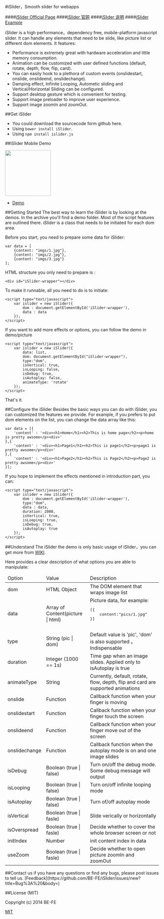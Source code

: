 #iSlider，Smooth slider for webapps

####[iSlider Official Page](http://be-fe.github.io/iSlider/index_en.html)
####[iSlider 官网](http://be-fe.github.io/iSlider/index.html)
####[iSlider 说明](https://github.com/BE-FE/iSlider/blob/master/README_Chinese.md)
####[iSlider Example](http://be-fe.github.io/iSlider/demo/)

iSlider is a high performance，dependency free, mobile-platform javascript slider.
It can handle any elements that need to be slide, like picture list or different dom elements. 
It features:

* Performance is extremely great with hardware acceleration and little memory consumption.
* Animation can be customized with user defined functions (default, rotate, depth, flow, flip, card).
* You can easily hook to a plethora of custom events (onslidestart, onslide, onslideend, onslidechange).
* Damping effect, Infinite Looping, Autometic sliding and Vertical/Horizontal Sliding can be configured.
* Support desktop gesture which is convenient for testing.
* Support image preloader to improve user experience.
* Support image zoomIn and zoomOut.

##Get iSlider
- You could download the sourcecode form github here.
- Using `bower install iSlider`.
- Using `npm install islider.js`

##iSlider Mobile Demo

<img width="150px" height="150px" src="qrcode.png"/>

* <a href="http://be-fe.github.io/iSlider/index.html">Demo</a>

##Getting Started
The best way to learn the iSlider is by looking at the demos. In the archive you'll find a demo folder. Most of the script features are outlined there.
*iSlider* is a class that needs to be initiated for each dom area. 

Before you start, you need to prepare some data for iSlider:

````
var data = [
	{content: "imgs/1.jpg"},
	{content: "imgs/2.jpg"},
	{content: "imgs/3.jpg"}
];
````

HTML structure you only need to prepare is :
	
	<div id="iSlider-wrapper"></div>

To make it runnable, all you need to do is to initiate:

	<script type="text/javascript">
		var islider = new iSlider({
			dom : document.getElementById('iSlider-wrapper'),
			data : data
		});
	</script>

If you want to add more effects or options, you can follow the demo in demo/picture

	<script type="text/javascript">
		var islider = new iSlider({
			data: list,
			dom: document.getElementById("iSlider-wrapper"),
			type:"dom",
			isVertical: true,
			isLooping: false,
			isDebug: true,
			isAutoplay: false,
			animateType: 'rotate'
		});
	</script>

That's it. 

##Configure the iSlider
Besides the basic ways you can do with iSlider, you can customized the features we provide. For example, if you prefers to put dom elements on the list, you can change the data array like this:

````
var data = [{
	'content' : '<div><h1>Home</h1><h2>This is home page</h2><p>home is pretty awsome</p><div>'
},{
	'content' : '<div><h1>Page1</h1><h2>This is page1</h2><p>page1 is pretty awsome</p><div>'
},{
	'content' : '<div><h1>Page2</h1><h2>This is Page2</h2><p>Page2 is pretty awsome</p><div>'
}];
````
If you hope to implement the effects mentioned in introduction part, you can:

	<script type="text/javascript">
    	var islider = new iSlider({
    		dom : document.getElementById('iSlider-wrapper'),
    		type:"dom",
    		data : data,
    		duration: 2000,
		    isVertical: true,
		    isLooping: true,
		    isDebug: true,
		    isAutoplay: true
    	});
    </script>

##Understand The iSlider
the demo is only basic usage of iSlider，you can get more from [WIKI](https://github.com/BE-FE/iSlider/wiki/Notices).

Here provides a clear description of what options you are able to manipulate:
<table>
<thead>
	<tr>
		<td>Option</td>
		<td>Value</td>
		<td>Description</td>
	</tr>
</thead>
<tbody>
	<tr>
		<td>dom</td>
		<td>HTML Object</td>
		<td>The DOM element that wraps image list</td>
	</tr>
	<tr>
		<td>data</td>
		<td>Array of Content(picture | html)</td>
		<td>Picture data, for example:
		<pre>
[{
	content:"pics/1.jpg"
}]
		</pre>
		</td>
	</tr>
	<tr>
		<td>type</td>
		<td>String (pic | dom)</td>
		<td>Default value is 'pic', 'dom' is also supported 。Indispensable</td>
	</tr>
	<tr>
		<td>duration</td>
		<td>Integer (1000 == 1s)</td>
		<td>Time gap when an image slides. Applied only to isAutoplay is true</td>
	</tr>
	<tr>
        <td>animateType</td>
        <td>String</td>
        <td>Currently, default, rotate, flow, depth, flip and card are supported animations</td>
    </tr>
	<tr>
		<td>onslide</td>
		<td>Function</td>
		<td>Callback function when your finger is moving</td>
	</tr>
	<tr>
		<td>onslidestart</td>
		<td>Function</td>
		<td>Callback function when your finger touch the screen</td>
	</tr>
	<tr>
		<td>onslideend</td>
		<td>Function</td>
		<td>Callback function when your finger move out of the screen</td>
	</tr>
	<tr>
		<td>onslidechange</td>
		<td>Function</td>
		<td>Callback function when the autoplay mode is on and one image slides</td>
	</tr>
	<tr>
		<td>isDebug</td>
		<td>Boolean (true | false)</td>
		<td>Turn on/off the debug mode. Some debug message will output</td>
	</tr>
	<tr>
		<td>isLooping</td>
		<td>Boolean (true | false)</td>
		<td>Turn on/off infinite looping mode</td>
	</tr>
	<tr>
		<td>isAutoplay</td>
		<td>Boolean (true | false)</td>
		<td>Turn of/off autoplay mode</td>
	</tr>
		<tr>
		<td>isVertical</td>
		<td>Boolean (true | fasle)</td>
		<td>Slide verically or horizontally</td>
	</tr>
	</tr>
		<tr>
		<td>isOverspread</td>
		<td>Boolean (true | fasle)</td>
		<td>Decide whether to cover the whole browser screen or not</td>
	</tr>
	</tr>
		<tr>
		<td>initIndex</td>
		<td>Number</td>
		<td>init content index in data</td>
	</tr>
	</tr>
		<tr>
		<td>useZoom</td>
		<td>Boolean (true | fasle)</td>
		<td>Decide whether to open picture zoomIn and zoomOut</td>
	</tr>
</tbody>
</table>
##Contact us
if you have any questions or find any bugs, please post issues to tell us.
[Feedback](https://github.com/BE-FE/iSlider/issues/new?title=Bug%3A%20&body=)

##License (MIT)

Copyright (c) 2014 BE-FE

[MIT](https://github.com/BE-FE/iSlider/blob/master/LICENSE)

